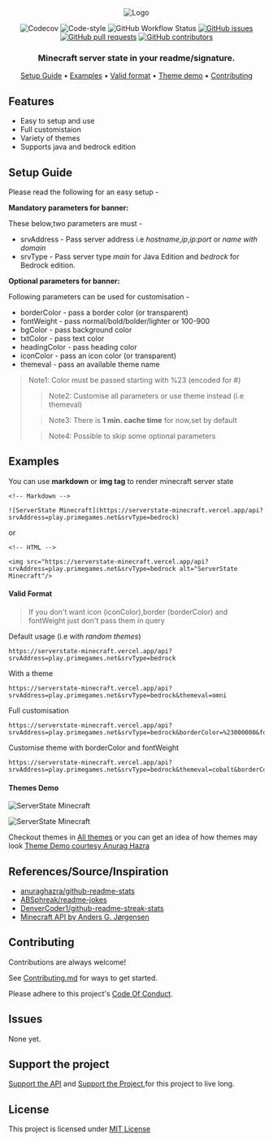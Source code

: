 <p align="center">
  <img alt="Logo" src="https://i.postimg.cc/mDjCTfyJ/minecraft.png">
  <p align="center">
    <img alt="Codecov" src="https://img.shields.io/codecov/c/github/jayantur13/serverstate-minecraft?label=codecov&logo=codecov&style=flat-square">
    <img alt="Code-style" src="https://img.shields.io/badge/code_style-prettier-ff69b4.svg?style=flat-square">
    <img alt="GitHub Workflow Status" src="https://img.shields.io/github/actions/workflow/status/jayantur13/serverstate-minecraft/test.yml?branch=master">
    <a href="https://github.com/jayantur13/serverstate-minecraft/issues"><img alt="GitHub issues" src="https://img.shields.io/github/issues/jayantur13/serverstate-minecraft?style=flat-square"></a>
    <a href="https://github.com/jayantur13/serverstate-minecraft/pulls"><img alt="GitHub pull requests" src="https://img.shields.io/github/issues-pr/jayantur13/serverstate-minecraft?style=flat-square"></a>
    <a href="https://github.com/jayantur13/serverstate-minecraft/graphs/contributors"><img alt="GitHub contributors" src="https://img.shields.io/github/contributors/jayantur13/serverstate-minecraft?style=flat-square"></a>
    <h3 align="center"><b>Minecraft server state in your readme/signature.</b></h3>
  </p>
  <p align="center"><a href="#setup-guide">Setup Guide</a> • <a href="#examples">Examples</a> • <a href="#valid-format">Valid format</a> • <a href="#themes-demo">Theme demo</a> • <a href="#contributing">Contributing</a></p>
</p>

## Features

- Easy to setup and use
- Full customistaion
- Variety of themes
- Supports java and bedrock edition

## Setup Guide

Please read the following for an easy setup -

**Mandatory parameters for banner:**

These below,two parameters are must -

- srvAddress - Pass server address i.e _hostname_,_ip_,_ip:port_ or _name with domain_
- srvType - Pass server type _main_ for Java Edition and _bedrock_ for Bedrock edition.

**Optional parameters for banner:**

Following parameters can be used for customisation -

- borderColor - pass a border color (or transparent)
- fontWeight - pass normal/bold/bolder/lighter or 100-900
- bgColor - pass background color
- txtColor - pass text color
- headingColor - pass heading color
- iconColor - pass an icon color (or transparent)
- themeval - pass an available theme name

> Note1: Color must be passed starting with %23 (encoded for #)
>
> > Note2: Customise all parameters or use theme instead (i.e themeval)
>
> > Note3: There is **1 min. cache time** for now,set by default
>
> > Note4: Possible to skip some optional parameters

## Examples

You can use **markdown** or **img tag** to render minecraft server state

```
<!-- Markdown -->

![ServerState Minecraft](https://serverstate-minecraft.vercel.app/api?srvAddress=play.primegames.net&srvType=bedrock)

```

or

```
<!-- HTML -->

<img src="https://serverstate-minecraft.vercel.app/api?srvAddress=play.primegames.net&srvType=bedrock alt="ServerState Minecraft"/>

```

<h4>Valid Format</h4>

> If you don't want icon (iconColor),border (borderColor) and fontWeight just don't pass them in query

Default usage (i.e with _random themes_)

```
https://serverstate-minecraft.vercel.app/api?srvAddress=play.primegames.net&srvType=bedrock
```

With a theme

```
https://serverstate-minecraft.vercel.app/api?srvAddress=play.primegames.net&srvType=bedrock&themeval=omni
```

Full customisation

```
https://serverstate-minecraft.vercel.app/api?srvAddress=play.primegames.net&srvType=bedrock&borderColor=%23000000&fontWeight=bold&bgColor=%23ffffff&txtColor=%23000000&headingColor=%23000000&iconColor=%23000000
```

Customise theme with borderColor and fontWeight

```
https://serverstate-minecraft.vercel.app/api?srvAddress=play.primegames.net&srvType=bedrock&themeval=cobalt&borderColor=%23ffffff&fontWeight=bold
```

<h4>Themes Demo</h4>

![ServerState Minecraft](https://serverstate-minecraft.vercel.app/api?srvAddress=play.primegames.net&srvType=bedrock&themeval=yeblu)

![ServerState Minecraft](https://serverstate-minecraft.vercel.app/api?srvAddress=pokecentral.org&srvType=main&themeval=panda)

Checkout themes in [All themes](https://github.com/jayantur13/tree/main/src/themes.json "All Themes") or you can get an idea of how themes may look [Theme Demo courtesy Anurag Hazra](https://github.com/anuraghazra/github-readme-stats/tree/master/themes "Theme Demo Here")

## References/Source/Inspiration

- [anuraghazra/github-readme-stats](https://github.com/anuraghazra/github-readme-stats)
- [ABSphreak/readme-jokes](https://github.com/ABSphreak/readme-jokes)
- [DenverCoder1/github-readme-streak-stats](https://github.com/DenverCoder1/github-readme-streak-stats)
- [Minecraft API by Anders G. Jørgensen](https://github.com/Spirit55555)

## Contributing

Contributions are always welcome!

See [Contributing.md](https://github.com/jayantur13/serverstate-minecraft/blob/master/CONTRIBUTING.md) for ways to get started.

Please adhere to this project's [Code Of Conduct](https://github.com/jayantur13/serverstate-minecraft/blob/master/CODE_OF_CONDUCT.md).

## Issues

None yet.

## Support the project

[Support the API](https://paypal.me/spirit55555) and [Support the Project](https://www.buymeacoffee.com/jayantur13v),for this project to live long.

## License

This project is licensed under [MIT License](https://github.com/jayantur13/serverstate-minecraft/blob/master/LICENSE)
